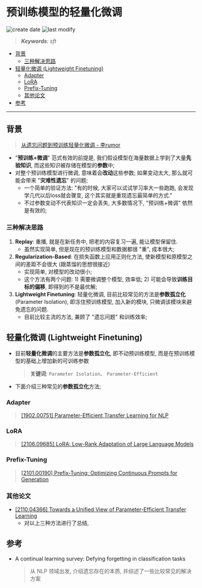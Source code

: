 预训练模型的轻量化微调
===
<!--START_SECTION:badge-->

![create date](https://img.shields.io/static/v1?label=create%20date&message=2022-05-xx&label_color=gray&color=lightsteelblue&style=flat-square)
![last modify](https://img.shields.io/static/v1?label=last%20modify&message=2025-08-03%2022%3A42%3A16&label_color=gray&color=thistle&style=flat-square)

<!--END_SECTION:badge-->
<!--info
top: false
draft: true
hidden: true
tag: [dl_sft]
-->

> ***Keywords**: sft*

<!--START_SECTION:toc-->
- [背景](#背景)
    - [三种解决思路](#三种解决思路)
- [轻量化微调 (Lightweight Finetuning) ](#轻量化微调lightweight-finetuning)
    - [Adapter](#adapter)
    - [LoRA](#lora)
    - [Prefix-Tuning](#prefix-tuning)
    - [其他论文](#其他论文)
- [参考](#参考)
<!--END_SECTION:toc-->

---

## 背景
> [从遗忘问题到预训练轻量化微调 - 李rumor](https://mp.weixin.qq.com/s/C_6qlTq63IBnRSEMnDO7SQ)

- "**预训练+微调**" 范式有效的前提是, 我们假设模型在海量数据上学到了大量**先验知识**, 而这些知识被存储在模型的**参数**中;
- 对整个预训练模型进行微调, 意味着会**改动**这些参数; 如果变动太大, 那么就可能会带来 "**灾难性遗忘**" 的问题;
    - 一个简单的验证方法: "有的时候, 大家可以试试学习率大一些跑跑, 会发现学几代以后loss就会骤变, 这个其实就是重现遗忘最简单的方式."
    - 不过参数变动不代表知识一定会丢失, 大多数情况下, "预训练+微调" 依然是有效的;


### 三种解决思路

1. **Replay**: 重播, 就是在新任务中, 把老的内容复习一遍, 能让模型保留住.
    - 虽然实现简单, 但是现在的预训练模型和数据都很 "重", 成本很大;
2. **Regularization-Based**: 在损失函数上应用正则化方法, 使新模型和原模型之间的差距不会很大 (跟蒸馏的思想很接近)
    - 实现简单, 对模型的改动很小;
    - 这个方法有两个问题: 1) 需要微调整个模型, 效率低; 2) 可能会导致**训练目标的偏移**, 即得到的不是最优解;
3. **Lightweight Finetuning**: 轻量化微调, 目前比较常见的方法是**参数孤立化** (Parameter Isolation), 即冻住预训练模型, 加入新的模块, 只微调该模块来避免遗忘的问题.
    - 目前比较主流的方法, 兼顾了 "遗忘问题" 和训练效率;


## 轻量化微调 (Lightweight Finetuning)

- 目前**轻量化微调**的主要方法是**参数孤立化**, 即不动预训练模型, 而是在预训练模型的基础上增加新的可训练参数
    > **关键词**: `Parameter Isolation`、 `Parameter-Efficient`
- 下面介绍三种常见的**参数孤立化**方法;

### Adapter
> [[1902.00751] Parameter-Efficient Transfer Learning for NLP](https://arxiv.org/abs/1902.00751)


### LoRA
> [[2106.09685] LoRA: Low-Rank Adaptation of Large Language Models](https://arxiv.org/abs/2106.09685)


### Prefix-Tuning
> [[2101.00190] Prefix-Tuning: Optimizing Continuous Prompts for Generation](https://arxiv.org/abs/2101.00190)


### 其他论文

- [[2110.04366] Towards a Unified View of Parameter-Efficient Transfer Learning](https://arxiv.org/abs/2110.04366)
    - 对以上三种方法进行了总结,


## 参考
- A continual learning survey: Defying forgetting in classification tasks
    > 从 NLP 领域出发, 介绍遗忘存在的本质, 并综述了一些比较常见的解决方案